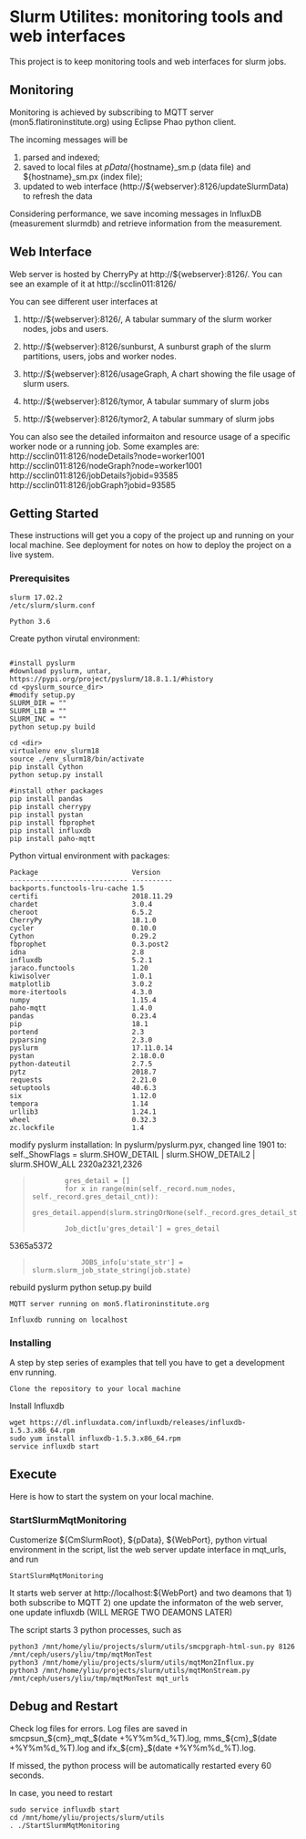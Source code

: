 # Slurm Utilites: monitoring tools and web interfaces

This project is to keep monitoring tools and web interfaces for slurm jobs.

## Monitoring
Monitoring is achieved by subscribing to MQTT server (mon5.flatironinstitute.org) using Eclipse Phao python client. 

The incoming messages will be 
1) parsed and indexed; 
2) saved to local files at ${pData}/${hostname}_sm.p (data file) and ${hostname}_sm.px (index file); 
3) updated to web interface (http://${webserver}:8126/updateSlurmData) to refresh the data

Considering performance, we save incoming messages in InfluxDB (measurement slurmdb) and retrieve information from the measurement.

## Web Interface
Web server is hosted by CherryPy at http://${webserver}:8126/. You can see an example of it at http://scclin011:8126/

You can see different user interfaces at
1) http://${webserver}:8126/,
A tabular summary of the slurm worker nodes, jobs and users.

2) http://${webserver}:8126/sunburst,
A sunburst graph of the slurm partitions, users, jobs and worker nodes.

3) http://${webserver}:8126/usageGraph,
A chart showing the file usage of slurm users.

4) http://${webserver}:8126/tymor,
A tabular summary of slurm jobs

4) http://${webserver}:8126/tymor2,
A tabular summary of slurm jobs

You can also see the detailed informaiton and resource usage of a specific worker node or a running job. Some examples are:
http://scclin011:8126/nodeDetails?node=worker1001
http://scclin011:8126/nodeGraph?node=worker1001
http://scclin011:8126/jobDetails?jobid=93585
http://scclin011:8126/jobGraph?jobid=93585

## Getting Started

These instructions will get you a copy of the project up and running on your local machine.  See deployment for notes on how to deploy the project on a live system.

### Prerequisites

```
slurm 17.02.2
/etc/slurm/slurm.conf
```

```
Python 3.6
```

Create python virutal environment:
```

#install pyslurm
#download pyslurm, untar,
https://pypi.org/project/pyslurm/18.8.1.1/#history
cd <pyslurm_source_dir>
#modify setup.py
SLURM_DIR = ""
SLURM_LIB = ""
SLURM_INC = ""
python setup.py build

cd <dir>
virtualenv env_slurm18
source ./env_slurm18/bin/activate
pip install Cython
python setup.py install

#install other packages
pip install pandas
pip install cherrypy
pip install pystan
pip install fbprophet
pip install influxdb
pip install paho-mqtt
```

Python virtual environment with packages:
```
Package                       Version   
----------------------------- ----------
backports.functools-lru-cache 1.5       
certifi                       2018.11.29
chardet                       3.0.4     
cheroot                       6.5.2     
CherryPy                      18.1.0    
cycler                        0.10.0    
Cython                        0.29.2    
fbprophet                     0.3.post2 
idna                          2.8       
influxdb                      5.2.1     
jaraco.functools              1.20      
kiwisolver                    1.0.1     
matplotlib                    3.0.2     
more-itertools                4.3.0     
numpy                         1.15.4    
paho-mqtt                     1.4.0     
pandas                        0.23.4    
pip                           18.1      
portend                       2.3       
pyparsing                     2.3.0     
pyslurm                       17.11.0.14
pystan                        2.18.0.0  
python-dateutil               2.7.5     
pytz                          2018.7    
requests                      2.21.0    
setuptools                    40.6.3    
six                           1.12.0    
tempora                       1.14      
urllib3                       1.24.1    
wheel                         0.32.3    
zc.lockfile                   1.4       
```

modify pyslurm installation:
In pyslurm/pyslurm.pyx, changed line 1901 to:
        self._ShowFlags = slurm.SHOW_DETAIL | slurm.SHOW_DETAIL2 | slurm.SHOW_ALL
2320a2321,2326
>             gres_detail = []
>             for x in range(min(self._record.num_nodes, self._record.gres_detail_cnt)):
>                 gres_detail.append(slurm.stringOrNone(self._record.gres_detail_str[x],''))
>                                    
>             Job_dict[u'gres_detail'] = gres_detail
> 
5365a5372
>                 JOBS_info[u'state_str'] = slurm.slurm_job_state_string(job.state)

rebuild pyslurm
python setup.py build

```
MQTT server running on mon5.flatironinstitute.org
```

```
Influxdb running on localhost
```

### Installing

A step by step series of examples that tell you have to get a development env running.

```
Clone the repository to your local machine
```

Install Influxdb

```
wget https://dl.influxdata.com/influxdb/releases/influxdb-1.5.3.x86_64.rpm
sudo yum install influxdb-1.5.3.x86_64.rpm
service influxdb start
```

## Execute

Here is how to start the system on your local machine.

### StartSlurmMqtMonitoring 

Customerize ${CmSlurmRoot}, ${pData}, ${WebPort}, python virtual environment in the script, list the web server update interface in mqt_urls, and run
```
StartSlurmMqtMonitoring
```
It starts web server at http://localhost:${WebPort} and two deamons that 1) both subscribe to MQTT 2) one update the informaton of the web server, one update influxdb (WILL MERGE TWO DEAMONS LATER)

The script starts 3 python processes, such as 
```
python3 /mnt/home/yliu/projects/slurm/utils/smcpgraph-html-sun.py 8126 /mnt/ceph/users/yliu/tmp/mqtMonTest
python3 /mnt/home/yliu/projects/slurm/utils/mqtMon2Influx.py
python3 /mnt/home/yliu/projects/slurm/utils/mqtMonStream.py /mnt/ceph/users/yliu/tmp/mqtMonTest mqt_urls
```
## Debug and Restart

Check log files for errors. Log files are saved in smcpsun_${cm}_mqt_$(date +%Y%m%d_%T).log, mms_${cm}_$(date +%Y%m%d_%T).log and ifx_${cm}_$(date +%Y%m%d_%T).log.

If missed, the python process will be automatically restarted every 60 seconds.

In case, you need to restart
```
sudo service influxdb start
cd /mnt/home/yliu/projects/slurm/utils
. ./StartSlurmMqtMonitoring
```



